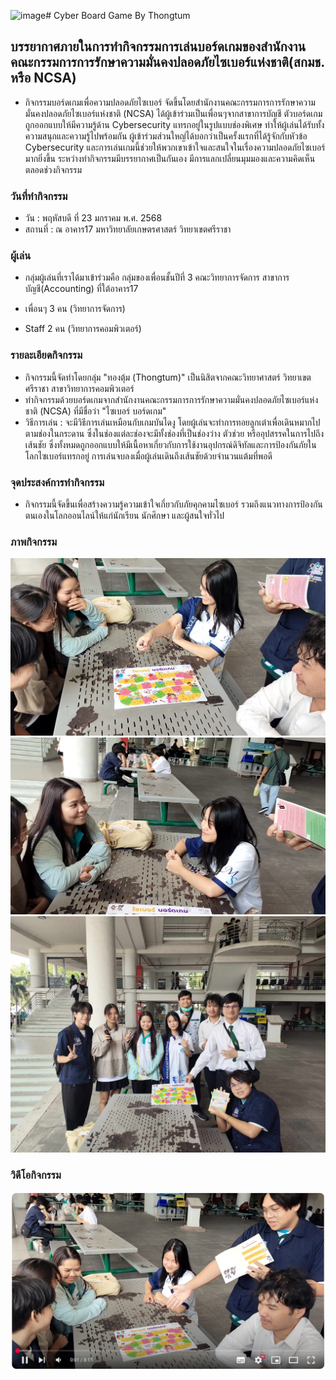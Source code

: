 ![image](https://github.com/user-attachments/assets/85172f7f-5470-4298-9468-3fb5f23b1c75)# Cyber Board Game By Thongtum

## บรรยากาศภายในการทำกิจกรรมการเล่นบอร์ดเกมของสำนักงานคณะกรรมการการรักษาความมั่นคงปลอดภัยไซเบอร์แห่งชาติ(สกมช. หรือ NCSA)

- กิจกรรมบอร์ดเกมเพื่อความปลอดภัยไซเบอร์ จัดขึ้นโดยสำนักงานคณะกรรมการการรักษาความมั่นคงปลอดภัยไซเบอร์แห่งชาติ (NCSA) ได้ผู้เข้าร่วมเป็นเพื่อนๆจากสาขาการบัญชี ตัวบอร์ดเกมถูกออกแบบให้มีความรู้ด้าน Cybersecurity แทรกอยู่ในรูปแบบช่องพิเศษ ทำให้ผู้เล่นได้รับทั้งความสนุกและความรู้ไปพร้อมกัน ผู้เข้าร่วมส่วนใหญ่ได้บอกว่าเป็นครั้งแรกที่ได้รู้จักกับหัวข้อ Cybersecurity และการเล่นเกมนี้ช่วยให้พวกเขาเข้าใจและสนใจในเรื่องความปลอดภัยไซเบอร์มากยิ่งขึ้น ระหว่างทำกิจกรรมมีบรรยากาศเป็นกันเอง มีการแลกเปลี่ยนมุมมองและความคิดเห็นตลอดช่วงกิจกรรม

### วันที่ทำกิจกรรม

- วัน : พฤหัสบดี ที่ 23 มกราคม พ.ศ. 2568
- สถานที่ : ณ อาคาร17 มหาวิทยาลัยเกษตรศาสตร์ วิทยาเขตศรีราชา

### ผู้เล่น
- กลุ่มผู้เล่นที่เราได้มาเข้าร่วมคือ กลุ่มของเพื่อนชั้นปีที่ 3 คณะวิทยาการจัดการ สาขาการบัญชี(Accounting) ที่ใต้อาคาร17

- เพื่อนๆ 3 คน (วิทยาการจัดการ)
- Staff 2 คน (วิทยาการคอมพิวเตอร์)

### รายละเอียดกิจกรรม

- กิจกรรมนี้จัดทำโดยกลุ่ม "ทองตุ้ม (Thongtum)" เป็นนิสิตจากคณะวิทยาศาสตร์ วิทยาเขตศรีราชา สาขาวิทยาการคอมพิวเตอร์ 
- ทำกิจกรรมด้วยบอร์ดเกมจากสำนักงานคณะกรรมการการรักษาความมั่นคงปลอดภัยไซเบอร์แห่งชาติ (NCSA) ที่มีชื่อว่า "ไซเบอร์ บอร์ดเกม"
- วิธีการเล่น : จะมีวิธีการเล่นเหมือนกับเกมบันไดงู โดยผู้เล่นจะทำการทอยลูกเต๋าเพื่อเดินหมากไปตามช่องในกระดาน ซึ่งในช่องแต่ละช่องจะมีทั้งช่องที่เป็นช่องว่าง ตัวช่วย หรืออุปสรรคในการไปถึงเส้นชัย ซึ่งทั้งหมดถูกออกแบบให้มีเนื้อหาเกี่ยวกับการใช้งานอุปกรณ์ดิจิทัลและการป้องกันภัยในโลกไซเบอร์แทรกอยู่ การเล่นจบลงเมื่อผู้เล่นเดินถึงเส้นชัยด้วยจำนวนแต้มที่พอดี

### จุดประสงค์การทำกิจกรรม

- กิจกรรมนี้จัดขึ้นเพื่อสร้างความรู้ความเข้าใจเกี่ยวกับภัยคุกคามไซเบอร์ รวมถึงแนวทางการป้องกันตนเองในโลกออนไลน์ให้แก่นักเรียน นักศึกษา และผู้สนใจทั่วไป

### ภาพกิจกรรม

![](/images/BoardGame2.png)
![](/images/BoardGame3.png)
![](/images/BoardGame1.jpg)

### วิดีโอกิจกรรม

[![](/images/BoardGame4.png)](https://youtu.be/H051c8pCy3s?si=zcyErlkyVhsEkhe9)
